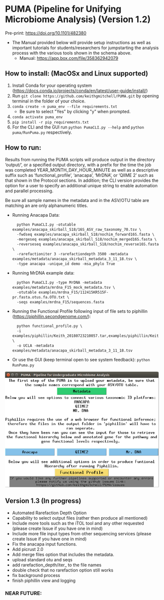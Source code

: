 # PUMA (Pipeline for Unifying Microbiome Analysis) (Version 1.2)
Pre-print: https://doi.org/10.1101/482380
+ The Manual provided below will provide setup instructions as well as important tutorials for 
students/researchers for jumpstarting the analysis process with the various tools shown in the 
schema above.
    + Manual: https://app.box.com/file/358362942079

## How to install: (MacOSx and Linux supported)

1. Install Conda for your operating system (https://docs.conda.io/projects/conda/en/latest/user-guide/install/)
2. Run `git clone https://github.com/keithgmitchell/PUMA.git` by opening terminal in the folder of your choice.
3. `conda create -n puma_env --file requirements.txt`
    - Be sure to select "Yes" by clicking "y" when prompted. 
4. `conda activate puma_env`
5. `pip install -r pip_requirements.txt`
6. For the CLI and the GUI run `python PumaCLI.py --help` and `python puma/RunPuma.py` respectively.


## How to run:
Results from running the PUMA scripts will produce output in the directory ‘output/’, 
or a specified output directory, with a prefix for the time the job was completed YEAR_MONTH_DAY_HOUR_MINUTE 
as well as a descriptive suffix such as ‘functional_profile’, ‘anacapa’, ‘MrDNA’, or ‘QIIME 2’ such as that 
shown in the Protocol sections. In addition; the CLI version provides the option for a user to specify an additional 
unique string to enable automation and parallel processing.

Be sure all sample names in the metadata and in the ASV/OTU table are matching an are only alphanumeric titles.
+ Running Anacapa Data:

        python PumaCLI.py -otutable examples/anacapa_skirball_S18/16S_ASV_raw_taxonomy_70.tsv \
        -fwdseq examples/anacapa_skirball_S18/nochim_forward16S.fasta \
        -mergeseq examples/anacapa_skirball_S18/nochim_merged16S.fasta \
        -reverseseq examples/anacapa_skirball_S18/nochim_reverse16S.fasta \
        -rarefactioniter 3 -rarefactiondepth 3500 -metadata examples/metadata/anacapa_skirball_metadata_3_11_18.tsv \
        -type anacapa -unique_id demo -msa_phylo True

+ Running MrDNA example data:

        python PumaCLI.py -type MrDNA -metadata examples/metadata/mrdna_F15_mock_metadata.tsv \
        -otutable examples/mrdna_F15/112415KR515F-pr.fasta.otus.fa.OTU.txt \
        -seqs examples/mrdna_F15/sequences.fasta
        
+ Running the Functional Profile following input of file sets to piphillin (https://piphillin.secondgenome.com/):  

        python functional_profile.py \
        -i examples/piphillin/Keith_20180723210057.tar,examples/piphillin/Keith_20180723214258.tar \
        -o UCLA -metadata examples/metadata/anacapa_skirball_metadata_3_11_18.tsv      

+ Or use the GUI (keep terminal open to see system feedback):
        `python RunPuma.py`
        
        
![PUMA GENERAL FLOWCHART](https://github.com/keithgmitchell/PUMA/blob/master/examples/PUMA_GUI.PNG)


## Version 1.3 (In progress)
+ Automated Rarefaction Depth Option
+ Capability to select output files (rather then produce all mentioned)
+ Include more tools such as the iTOL tool and any other requested (please create Issue if you have one in mind)
+ Include more file input types from other sequencing services (please create Issue if you have one in mind)
+ Fix the anacapa input functions.
+ Add picrust 2.0
+ Add merge files option that includes the metadata. 
+ upload standard otu and seqs
+ add rarefaction_depth/iter_ to the file names
+ double check that no rarefaction option still works
+ fix background process
+ finish piphillin view and logging

### NEAR FUTURE:
